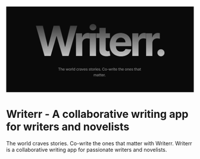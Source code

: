 ![logo](https://github.com/AkshatT5/writerr/blob/main/images/logo.png)

# Writerr - A collaborative writing app for writers and novelists

The world craves stories. Co-write the ones that matter with Writerr. Writerr is a collaborative writing app for passionate writers and novelists.
